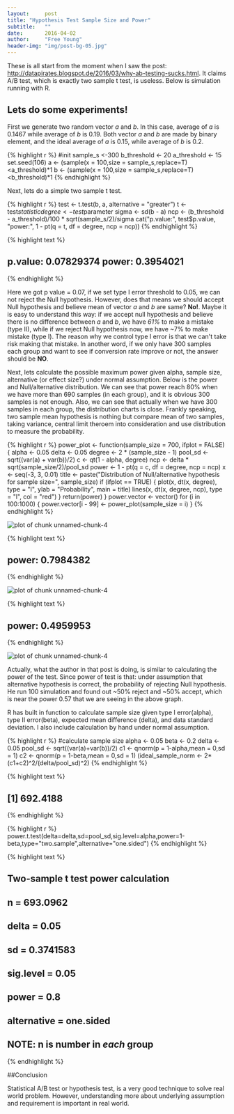 ```yaml
---
layout:     post
title: "Hypothesis Test Sample Size and Power"
subtitle:   ""
date:       2016-04-02
author:     "Free Young"
header-img: "img/post-bg-05.jpg"
---
```


These is all start from the moment when I saw the post: <http://datapirates.blogspot.de/2016/03/why-ab-testing-sucks.html>. It claims A/B test, which is exactly two sample t test, is useless. Below is simulation running with R.

## Lets do some experiments!

First we generate two random vector *a* and *b*. In this case, average of *a* is 0.1467 while average of *b* is 0.19. Both vector *a* and *b* are made by binary element, and the ideal average of *a* is 0.15, while average of *b* is 0.2.




{% highlight r %}
#init
sample_s <-300
b_threshold <- 20
a_threshold <- 15
set.seed(106)
a <- (sample(x = 100,size = sample_s,replace=T)<a_threshold)*1
b <- (sample(x = 100,size = sample_s,replace=T)<b_threshold)*1
{% endhighlight %}



Next, lets do a simple two sample t test.



{% highlight r %}
test <- t.test(b, a, alternative = "greater")
t <- test$statistic
degree <- test$parameter
sigma <- sd(b - a)
ncp <- (b_threshold - a_threshold)/100 * sqrt(sample_s/2)/sigma
cat("p.value:", test$p.value, "power:", 1 - pt(q = t, df = degree, ncp = ncp))
{% endhighlight %}



{% highlight text %}
## p.value: 0.07829374 power: 0.3954021
{% endhighlight %}

Here we got p value = 0.07, if we set type I error threshold to 0.05, we can not reject the Null hypothesis. However, does that means we should accept Null hypothesis and believe mean of vector *a* and *b* are same? **No!**. Maybe it is easy to understand this way: if we accept null hypothesis and believe there is no difference between *a* and *b*, we have *61%* to make a mistake (type II), while if we reject Null hypothesis now, we have ~7% to make mistake (type I). The reason why we control type I error is that we can't take risk making that mistake. In another word, if we only have 300 samples each group and want to see if conversion rate improve or not, the answer should be **NO**.



Next, lets calculate the possible maximum power given alpha, sample size, alternative (or effect size?) under normal assumption. Below is the power and Null/alternative distribution. We can see that power reach 80% when we have more than 690 samples (in each group), and it is obvious 300 samples is not enough. Also, we can see that actually when we have 300 samples in each group, the distribution charts is close. Frankly speaking, two sample mean hypothesis is nothing but compare mean of two samples, taking variance, central limit theroem into consideration and use distribution to measure the probability.




{% highlight r %}
power_plot <- function(sample_size = 700, ifplot = FALSE) {
    alpha <- 0.05
    delta <- 0.05
    degree <- 2 * (sample_size - 1)
    pool_sd <- sqrt((var(a) + var(b))/2)
    c <- qt(1 - alpha, degree)
    ncp <- delta * sqrt(sample_size/2)/pool_sd
    power <- 1 - pt(q = c, df = degree, ncp = ncp)
    x <- seq(-3, 3, 0.01)
    title <- paste("Distribution of Null/alternative hypothesis for sample size=", 
        sample_size)
    if (ifplot == TRUE) {
        plot(x, dt(x, degree), type = "l", ylab = "Probability", main = title)
        lines(x, dt(x, degree, ncp), type = "l", col = "red")
    }
    return(power)
}
power.vector <- vector()
for (i in 100:1000) {
    power.vector[i - 99] <- power_plot(sample_size = i)
}
{% endhighlight %}


![plot of chunk unnamed-chunk-4](/figure/source/2016-04-02-hypothesis-test-sample-size/unnamed-chunk-4-1.png)

{% highlight text %}
## power: 0.7984382
{% endhighlight %}

![plot of chunk unnamed-chunk-4](/figure/source/2016-04-02-hypothesis-test-sample-size/unnamed-chunk-4-2.png)

{% highlight text %}
## power: 0.4959953
{% endhighlight %}

![plot of chunk unnamed-chunk-4](/figure/source/2016-04-02-hypothesis-test-sample-size/unnamed-chunk-4-3.png)

Actually, what the author in that post is doing, is similar to calculating the power of the test. Since power of test is that: under assumption that alternative hypothesis is correct, the probability of rejecting Null hypothesis. He run 100 simulation and found out ~50% reject and ~50% accept, which is near the power 0.57 that we are seeing in the above graph.



R has built in function to calculate sample size given type I error(alpha), type II error(beta), expected mean difference (delta), and data standard deviation. I also include calculation by hand under normal assumption. 




{% highlight r %}
#calculate sample size
alpha <- 0.05
beta <- 0.2
delta <- 0.05
pool_sd <- sqrt((var(a)+var(b))/2)
c1 <- qnorm(p = 1-alpha,mean = 0,sd = 1)
c2 <- qnorm(p = 1-beta,mean = 0,sd = 1)
(ideal_sample_norm <- 2*(c1+c2)^2/(delta/pool_sd)^2)
{% endhighlight %}



{% highlight text %}
## [1] 692.4188
{% endhighlight %}



{% highlight r %}
power.t.test(delta=delta,sd=pool_sd,sig.level=alpha,power=1-beta,type="two.sample",alternative="one.sided")
{% endhighlight %}



{% highlight text %}
## 
##      Two-sample t test power calculation 
## 
##               n = 693.0962
##           delta = 0.05
##              sd = 0.3741583
##       sig.level = 0.05
##           power = 0.8
##     alternative = one.sided
## 
## NOTE: n is number in *each* group
{% endhighlight %}

##Conclusion

Statistical A/B test or hypothesis test, is a very good technique to solve real world problem. However, understanding more about underlying assumption and requirement is important in real world.

